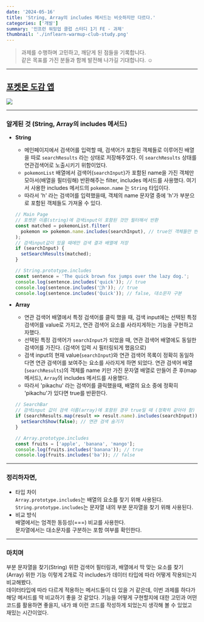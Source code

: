 ```yaml
---
date: '2024-05-16'
title: 'String, Array의 includes 메서드는 비슷하지만 다르다.'
categories: ['개발']
summary: '인프런 워밍업 클럽 스터디 1기 FE - 과제'
thumbnail: './inflearn-warmup-club-study.png'
---
```


> 과제를 수행하며 고민하고, 깨닫게 된 점들을 기록합니다.  
> 같은 목표를 가진 분들과 함께 발전해 나가길 기대합니다. ☺️

---

## [포켓몬 도감 앱](https://github.com/helloleesul/inflearn-warmup-club-study/tree/main/pokedex-app)

![](https://i.imgur.com/61BJsAY.gif)

---

### 알게된 것 (String, Array의 includes 메서드)

- **String**

  - 메인페이지에서 검색어를 입력할 때, 검색어가 포함된 객체들로 이루어진 배열을 따로 `searchResults` 라는 상태로 저장해주었다. 이 `searchResults` 상태를 연관검색어로 노출시키기 위함이었다.
  - `pokemonList` 배열에서 검색어(`searchInput`)가 포함된 name을 가진 객체만 모아서(배열을 필터링해) 반환해주는 filter, includes 메서드를 사용했다. 여기서 사용한 includes 메서드의 `pokemon.name` 는 `String` 타입이다.
  - 따라서 'h' 라는 검색어를 입력했을때, 객체의 name 문자열 중에 'h'가 부분으로 포함된 객체들도 가져올 수 있다.

  ```jsx
  // Main Page
  // 포켓몬 이름(string)에 검색input이 포함된 것만 필터해서 반환
  const matched = pokemonList.filter(
    pokemon => pokemon.name.includes(searchInput), // true인 객체들만 반환
  );
  // 검색input값이 있을 때에만 검색 결과 배열에 저장
  if (searchInput) {
    setSearchResults(matched);
  }

  // String.prototype.includes
  const sentence = 'The quick brown fox jumps over the lazy dog.';
  console.log(sentence.includes('quick')); // true
  console.log(sentence.includes('h')); // true
  console.log(sentence.includes('Quick')); // false, 대소문자 구분
  ```

- **Array**

  - 연관 검색어 배열에서 특정 검색어를 클릭 했을 때, 검색 input에는 선택된 특정 검색어를 value로 가지고, 연관 검색어 요소를 사라지게하는 기능을 구현하고자했다.
  - 선택된 특정 검색어가 `searchInput`가 되었을 때, 연관 검색어 배열에도 동일한 검색어를 가진다. (검색어 입력 시 필터링되게 했음으로)
  - 검색 input의 현재 value(`searchInput`)와 연관 검색어 목록이 정확히 동일하다면 연관 검색어를 보여주는 요소를 사라지게 하면 되었다. 연관 검색어 배열(`searchResults`)의 객체를 name 키만 가진 문자열 배열로 만들어 준 후(map 메서드), `Array`의 includes 메서드를 사용했다.
  - 따라서 'pikachu' 라는 검색어를 클릭했을때, 배열의 요소 중에 정확히 'pikachu'가 있다면 true를 반환한다.

  ```jsx
  // SearchBar
  // 검색input 값이 검색 이름(array)에 포함된 경우 true일 때 (정확히 같아야 함)
  if (searchResults.map(result => result.name).includes(searchInput)) {
    setSearchShow(false); // 연관 검색 숨기기
  }

  // Array.prototype.includes
  const fruits = ['apple', 'banana', 'mango'];
  console.log(fruits.includes('banana')); // true
  console.log(fruits.includes('ba')); // false
  ```

---

### 정리하자면,

- 타입 차이  
  `Array.prototype.includes`는 배열의 요소를 찾기 위해 사용된다.  
  `String.prototype.includes`는 문자열 내의 부분 문자열을 찾기 위해 사용된다.
- 비교 방식  
  배열에서는 엄격한 동등성(===) 비교를 사용한다.  
  문자열에서는 대소문자를 구분하는 포함 여부를 확인한다.

---

### 마치며

부분 문자열을 찾기(String) 위한 검색어 필터링과, 배열에서 딱 맞는 요소를 찾기(Array) 위한 기능 이렇게 2개로 각 includes가 데이터 타입에 따라 어떻게 작용되는지 비교해봤다.  
데이터타입에 따라 다르게 적용하는 메서드들이 더 있을 거 같은데, 이번 과제를 하다가 해당 메서드를 딱 비교하기 좋을 것 같았다. 기능을 어떻게 구현할지에 대한 고민과 어떤 코드를 활용하면 좋을지, 내가 왜 이런 코드를 작성하게 되었는지 생각해 볼 수 있었고 재밌는 시간이었다.
